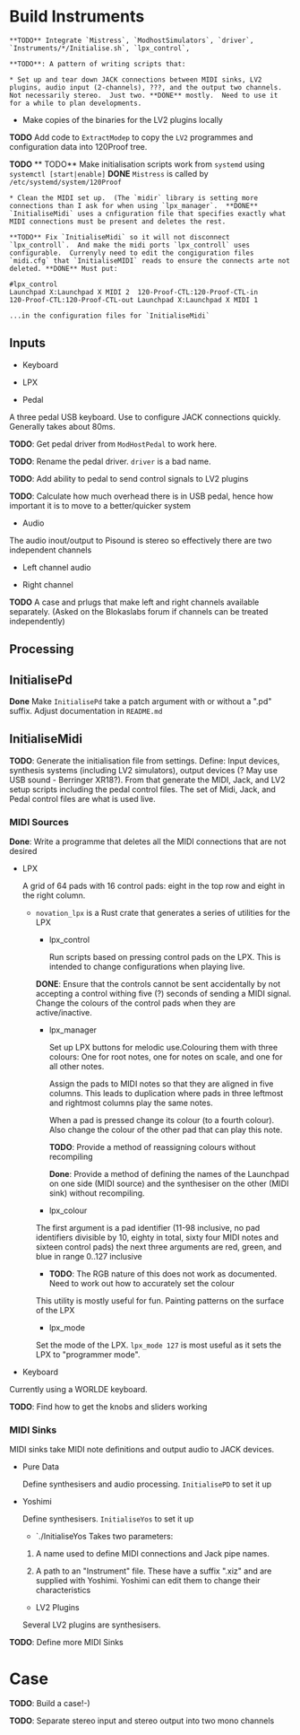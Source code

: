 # Build Instruments


	**TODO** Integrate `Mistress`, `ModhostSimulators`, `driver`, `Instruments/*/Initialise.sh`, `lpx_control`,

	**TODO**: A pattern of writing scripts that:

	* Set up and tear down JACK connections between MIDI sinks, LV2 plugins, audio input (2-channels), ???, and the output two channels.  Not necessarily stereo.  Just two. **DONE** mostly.  Need to use it for a while to plan developments.



* Make copies of the binaries for the LV2 plugins locally

**TODO** Add code to `ExtractModep` to copy the `LV2` programmes and configuration data into 120Proof tree.

**TODO** 
	** TODO** Make initialisation scripts work from `systemd` using `systemctl [start|enable]` **DONE** `Mistress` is called by `/etc/systemd/system/120Proof`

	* Clean the MIDI set up.  (The `midir` library is setting more connections than I ask for when using `lpx_manager`.  **DONE** `InitialiseMidi` uses a cnfiguration file that specifies exactly what MIDI connections must be present and deletes the rest.

	**TODO** Fix `InitialiseMidi` so it will not disconnect `lpx_controll`.  And make the midi ports `lpx_controll` uses configurable.  Currenyly need to edit the congiguration files `midi.cfg` that `InitialiseMIDI` reads to ensure the connects arte not deleted. **DONE** Must put:

```
#lpx_control 
Launchpad X:Launchpad X MIDI 2	120-Proof-CTL:120-Proof-CTL-in
120-Proof-CTL:120-Proof-CTL-out	Launchpad X:Launchpad X MIDI 1
```
	...in the configuration files for `InitialiseMidi`

## Inputs

* Keyboard

* LPX

* Pedal

A three pedal USB keyboard.  Use to configure JACK connections quickly.  Generally takes about 80ms.

**TODO**: Get pedal driver from `ModHostPedal` to work here.

**TODO**: Rename the pedal driver.  `driver` is a bad name.

**TODO**: Add ability to pedal to send control signals to LV2 plugins

**TODO**: Calculate how much overhead there is in USB pedal, hence how important it is to move to a better/quicker system

* Audio

The audio inout/output to Pisound is stereo so effectively there are two independent channels

  * Left channel audio

  * Right channel

**TODO** A case and prlugs that make left and right channels available separately. (Asked on the Blokaslabs forum if channels can be treated independently)

## Processing

## InitialisePd

**Done** Make `InitialisePd` take a patch argument with or without a ".pd" suffix.  Adjust documentation in `README.md`

## InitialiseMidi

**TODO**: Generate the initialisation file from settings.  Define: Input devices, synthesis systems (including LV2 simulators), output devices (? May use USB sound - Berringer XR18?).  From that generate the MIDI, Jack, and LV2 setup scripts including the pedal control files.  The set of Midi, Jack, and Pedal control files are what is used live.


### MIDI Sources

**Done**: Write a programme that deletes all the MIDI connections that are not desired

* LPX
  
	A grid of 64 pads with 16 control pads: eight in the top row and eight in the right column.  
  
  * `novation_lpx` is a Rust crate that generates a series of utilities for the LPX

    * lpx_control
	
	  Run scripts based on pressing control pads on the LPX.  This is intended to change configurations when playing live.
	
    **DONE**: Ensure that the controls cannot be sent accidentally by not accepting a control withing five (?) seconds of sending a MIDI signal.  Change the colours of the control pads when they are active/inactive.
	
    * lpx_manager
	
	  Set up LPX buttons for melodic use.Colouring them with three colours: One for root notes, one for notes on scale, and one for all other notes.
	
	  Assign the pads to MIDI notes so that they are aligned in five columns.  This leads to duplication where pads in three leftmost and rightmost columns play the same notes.
	
	  When a pad is pressed change its colour (to a fourth colour).  Also change the colour of the other pad that can play this note.
	
      **TODO**: Provide a method of reassigning colours without recompiling

      **Done**: Provide a method of defining the names of the Launchpad on one side (MIDI source) and the synthesiser on the other (MIDI sink) without recompiling.
	
    * lpx_colour
	
	The first argument is a pad identifier (11-98 inclusive, no pad identifiers divisible by 10, eighty in total, sixty four MIDI notes and sixteen control pads) the next three arguments are red, green, and blue in range 0..127 inclusive
	
	  * **TODO**: The RGB nature of this does not work as documented.  Need to work out how to accurately set the colour
	  
	  This utility is mostly useful for fun.  Painting patterns on the surface of the LPX
	  
    * lpx_mode
	
	Set the mode of the LPX.  `lpx_mode 127` is most useful as it sets the LPX to "programmer mode".

* Keyboard

Currently using a WORLDE keyboard.

**TODO**: Find how to get the knobs and sliders working

### MIDI Sinks

MIDI sinks take MIDI note definitions and output audio to JACK devices.

* Pure Data

	Define synthesisers and audio processing.  `InitialisePD` to set it up
  
* Yoshimi

	Define synthesisers.  `InitialiseYos` to set it up

  * `./InitialiseYos
  Takes two parameters:
  
  1. A name used to define MIDI connections and Jack pipe names.
  
  2. A path to an "Instrument" file.  These have a suffix ".xiz" and are supplied with Yoshimi.  Yoshimi can edit them to change their characteristics
  
  * LV2 Plugins
  
  Several LV2 plugins are synthesisers.  
	


**TODO**: Define more MIDI Sinks

# Case

**TODO**: Build a case!-)

**TODO**: Separate stereo input and stereo output into two mono channels

